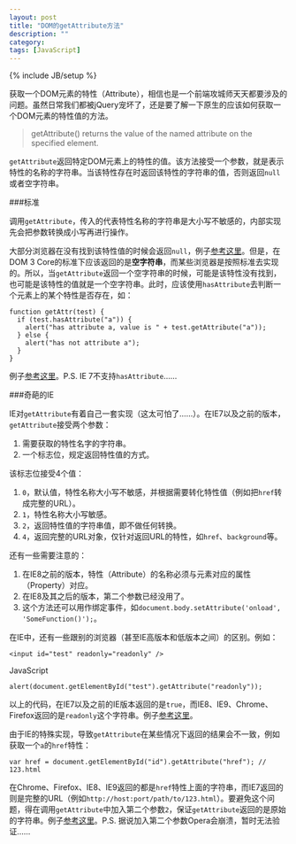 ```yaml
---
layout: post
title: "DOM的getAttribute方法"
description: ""
category: 
tags: [JavaScript]
---
```

{% include JB/setup %}

获取一个DOM元素的特性（Attribute），相信也是一个前端攻城师天天都要涉及的问题。虽然日常我们都被jQuery宠坏了，还是要了解一下原生的应该如何获取一个DOM元素的特性值的方法。

> getAttribute() returns the value of the named attribute on the specified element.

`getAttribute`返回特定DOM元素上的特性的值。该方法接受一个参数，就是表示特性的名称的字符串。当该特性存在时返回该特性的字符串的值，否则返回`null`或者空字符串。

###标准

调用`getAttribute`，传入的代表特性名称的字符串是大小写不敏感的，内部实现先会把参数转换成小写再进行操作。

大部分浏览器在没有找到该特性值的时候会返回`null`，例子[参考这里](http://jsfiddle.net/GVT4E/)。但是，在DOM 3 Core的标准下应该返回的是**空字符串**，而某些浏览器是按照标准去实现的。所以，当`getAttribute`返回一个空字符串的时候，可能是该特性没有找到，也可能是该特性的值就是一个空字符串。此时，应该使用`hasAttribute`去判断一个元素上的某个特性是否存在，如：

    function getAttr(test) {
      if (test.hasAttribute("a")) {
        alert("has attribute a, value is " + test.getAttribute("a"));
      } else {
        alert("has not attribute a");
      }
    }

例子[参考这里](http://jsfiddle.net/crctX/)。P.S. IE 7不支持`hasAttribute`……

###奇葩的IE

IE对`getAttribute`有着自己一套实现（这太可怕了……）。在IE7以及之前的版本，`getAttribute`接受两个参数：

1. 需要获取的特性名字的字符串。
2. 一个标志位，规定返回特性值的方式。

该标志位接受4个值：

1. `0`，默认值，特性名称大小写不敏感，并根据需要转化特性值（例如把`href`转成完整的URL）。
2. `1`，特性名称大小写敏感。
3. `2`，返回特性值的字符串值，即不做任何转换。
4. `4`，返回完整的URL对象，仅针对返回URL的特性，如`href`、`background`等。

还有一些需要注意的：

1. 在IE8之前的版本，特性（Attribute）的名称必须与元素对应的属性（Property）对应。
2. 在IE8及其之后的版本，第二个参数已经没用了。
3. 这个方法还可以用作绑定事件，如`document.body.setAttribute('onload', 'SomeFunction()');`。

在IE中，还有一些跟别的浏览器（甚至IE高版本和低版本之间）的区别。例如：

    <input id="test" readonly="readonly" />

JavaScript

    alert(document.getElementById("test").getAttribute("readonly"));

以上的代码，在IE7以及之前的IE版本返回的是`true`，而IE8、IE9、Chrome、Firefox返回的是`readonly`这个字符串。例子[参考这里](http://jsfiddle.net/rSDhp/)。

由于IE的特殊实现，导致`getAttribute`在某些情况下返回的结果会不一致，例如获取一个`a`的`href`特性：

    var href = document.getElementById("id").getAttribute("href"); // 123.html

在Chrome、Firefox、IE8、IE9返回的都是`href`特性上面的字符串，而IE7返回的则是完整的URL（例如`http://host:port/path/to/123.html`）。要避免这个问题，得在调用`getAttribute`中加入第二个参数`2`，保证`getAttribute`返回的是原始的字符串。例子[参考这里](http://jsfiddle.net/xEA3B/2/)。P.S. 据说加入第二个参数Opera会崩溃，暂时无法验证……
